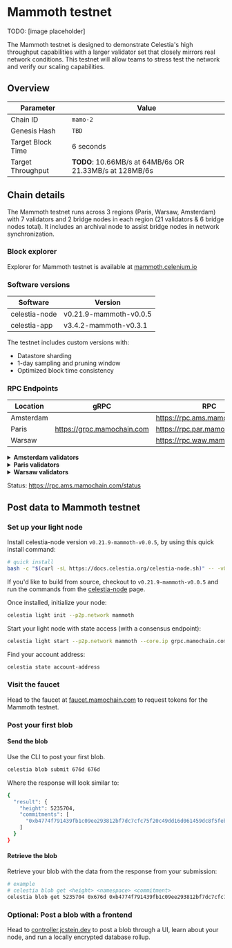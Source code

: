 # Mammoth testnet

TODO: [image placeholder]

The Mammoth testnet is designed to demonstrate Celestia's high throughput capabilities with a larger validator set that closely mirrors real network conditions. This testnet will allow teams to stress test the network and verify our scaling capabilities.

## Overview

| Parameter | Value |
|-----------|--------|
| Chain ID | `mamo-2` |
| Genesis Hash | `TBD` |
| Target Block Time | 6 seconds |
| Target Throughput | **TODO**: 10.66MB/s at 64MB/6s OR 21.33MB/s at 128MB/6s |

## Chain details

The Mammoth testnet runs across 3 regions (Paris, Warsaw, Amsterdam) with 7 validators and 2 bridge nodes in each region (21 validators & 6 bridge nodes total). It includes an archival node to assist bridge nodes in network synchronization.

### Block explorer

Explorer for Mammoth testnet is available at [mammoth.celenium.io](https://mammoth.celenium.io)

### Software versions

| Software | Version |
|----------|---------|
| celestia-node | v0.21.9-mammoth-v0.0.5 |
| celestia-app | v3.4.2-mammoth-v0.3.1 |

The testnet includes custom versions with:
- Datastore sharding
- 1-day sampling and pruning window
- Optimized block time consistency

### RPC Endpoints

| Location | gRPC | RPC | API |
|----------|------|-----|-----|
| Amsterdam | | https://rpc.ams.mamochain.com | https://api.ams.mamochain.com |
| Paris | https://grpc.mamochain.com | https://rpc.par.mamochain.com | https://api.par.mamochain.com |
| Warsaw | | https://rpc.waw.mamochain.com | https://api.waw.mamochain.com |

<details>
<summary><b>Amsterdam validators</b></summary>

- conval-8.ams.mamochain.com
- conval-9.ams.mamochain.com
- conval-10.ams.mamochain.com
- conval-11.ams.mamochain.com
- conval-12.ams.mamochain.com
- conval-13.ams.mamochain.com
</details>

<details>
<summary><b>Paris validators</b></summary>

- conval-0.par.mamochain.com
- conval-1.par.mamochain.com
- conval-2.par.mamochain.com
- conval-3.par.mamochain.com
- conval-4.par.mamochain.com
- conval-5.par.mamochain.com
- conval-6.par.mamochain.com
- conval-7.par.mamochain.com
</details>

<details>
<summary><b>Warsaw validators</b></summary>

- conval-14.waw.mamochain.com
- conval-15.waw.mamochain.com
- conval-16.waw.mamochain.com
- conval-17.waw.mamochain.com
- conval-18.waw.mamochain.com
- conval-19.waw.mamochain.com
- conval-20.waw.mamochain.com
</details>

Status: <https://rpc.ams.mamochain.com/status>

## Post data to Mammoth testnet

### Set up your light node

Install celestia-node version `v0.21.9-mammoth-v0.0.5`, by using this quick install command:

```bash
# quick install
bash -c "$(curl -sL https://docs.celestia.org/celestia-node.sh)" -- -v0.21.9-mammoth-v0.0.5
```

If you'd like to build from source, checkout to `v0.21.9-mammoth-v0.0.5` and run the commands from the [celestia-node](/how-to-guides/celestia-node.md) page.

Once installed, initialize your node:

```bash
celestia light init --p2p.network mammoth
```

Start your light node with state access (with a consensus endpoint):

```bash
celestia light start --p2p.network mammoth --core.ip grpc.mamochain.com --rpc.skip-auth
```

Find your account address:

```bash
celestia state account-address
```

### Visit the faucet

Head to the faucet at [faucet.mamochain.com](https://faucet.mamochain.com) to request tokens for the Mammoth testnet.

### Post your first blob

#### Send the blob

Use the CLI to post your first blob.

```bash
celestia blob submit 676d 676d
```

Where the response will look similar to:

```bash
{
  "result": {
    "height": 5235704,
    "commitments": [
      "0xb4774f791439fb1c09ee293812bf7dc7cfc75f20c49dd16d061459dc8f5febff"
    ]
  }
}
```

#### Retrieve the blob

Retrieve your blob with the data from the response from your submission:

```bash
# example
# celestia blob get <height> <namespace> <commitment>
celestia blob get 5235704 0x676d 0xb4774f791439fb1c09ee293812bf7dc7cfc75f20c49dd16d061459dc8f5febff
```

### Optional: Post a blob with a frontend

Head to [controller.jcstein.dev](https://controller.jcstein.dev) to post a blob through a UI, learn about your node, and run a locally encrypted database rollup.
